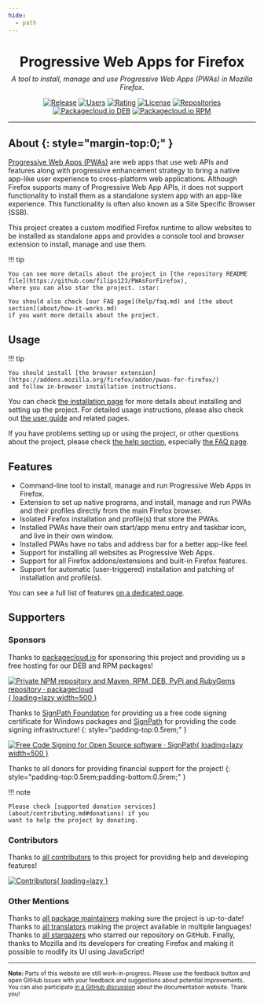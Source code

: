 ```yaml
---
hide:
  - path
---
```


<style>
.md-sidebar--primary {
  visibility: hidden;
}
</style>

<div style="text-align:center;">
<h1 style="margin-bottom:0.35em;">Progressive Web Apps for Firefox</h1>
<em>A tool to install, manage and use Progressive Web Apps (PWAs) in Mozilla Firefox.</em>
</div>

<div style="text-align:center;" markdown>

[![Release](https://img.shields.io/github/v/release/filips123/PWAsForFirefox?sort=semver&style=flat-square&cacheSeconds=3600)](https://github.com/filips123/PWAsForFirefox/releases/latest)
[![Users](https://img.shields.io/amo/users/pwas-for-firefox?style=flat-square&cacheSeconds=86400)](https://addons.mozilla.org/firefox/addon/pwas-for-firefox/)
[![Rating](https://img.shields.io/amo/rating/pwas-for-firefox?style=flat-square&cacheSeconds=86400)](https://addons.mozilla.org/firefox/addon/pwas-for-firefox/reviews/)
[![License](https://img.shields.io/github/license/filips123/PWAsForFirefox?style=flat-square&cacheSeconds=86400)](https://github.com/filips123/PWAsForFirefox/blob/main/LICENSE)
[![Repositories](https://img.shields.io/repology/repositories/firefoxpwa?style=flat-square&cacheSeconds=86400)](https://repology.org/project/firefoxpwa/versions)
[![Packagecloud.io DEB](https://img.shields.io/badge/deb-packagecloud.io-844fec.svg?style=flat-square)](https://packagecloud.io/filips/FirefoxPWA)
[![Packagecloud.io RPM](https://img.shields.io/badge/rpm-packagecloud.io-844fec.svg?style=flat-square)](https://packagecloud.io/filips/FirefoxPWA)

</div>

---

<!-- Once MkDocs Material card grids are publicly available (Goat's Horn) -->
<!-- We can try to use them to make this page look better and more "attractive" -->
<!-- Also add links to specific documentation pages, screenshots, descriptions, etc. -->

## About {: style="margin-top:0;" }

[Progressive Web Apps (PWAs)](https://developer.mozilla.org/docs/Web/Progressive_web_apps)
are web apps that use web APIs and features along with progressive enhancement strategy to
bring a native app-like user experience to cross-platform web applications. Although
Firefox supports many of Progressive Web App APIs, it does not support functionality to
install them as a standalone system app with an app-like experience. This functionality is
often also known as a Site Specific Browser (SSB).

This project creates a custom modified Firefox runtime to allow websites to be installed
as standalone apps and provides a console tool and browser extension to install, manage
and use them.

!!! tip

    You can see more details about the project in [the repository README file](https://github.com/filips123/PWAsForFirefox),
    where you can also star the project. :star:

    You should also check [our FAQ page](help/faq.md) and [the about section](about/how-it-works.md)
    if you want more details about the project.

## Usage

!!! tip

    You should install [the browser extension](https://addons.mozilla.org/firefox/addon/pwas-for-firefox/)
    and follow in-browser installation instructions.

You can check [the installation page](installation/requirements.md) for more details about
installing and setting up the project. For detailed usage instructions, please also check out
[the user guide](user-guide/extension.md) and related pages.

<!-- If you are a developer who wants to integrate PWAsForFirefox with your own projects
and applications, please check out [the developer guide](TODO). -->

If you have problems setting up or using the project, or other questions about the project,
please check [the help section](help/support.md), especially [the FAQ page](help/faq.md).

## Features

<!-- This part is currently shared between the main README, homepage and features page -->
<!-- We should try to do something about this in the future -->

* Command-line tool to install, manage and run Progressive Web Apps in Firefox.
* Extension to set up native programs, and install, manage and run PWAs and their profiles directly from the main Firefox browser.
* Isolated Firefox installation and profile(s) that store the PWAs.
* Installed PWAs have their own start/app menu entry and taskbar icon, and live in their own window.
* Installed PWAs have no tabs and address bar for a better app-like feel.
* Support for installing all websites as Progressive Web Apps.
* Support for all Firefox addons/extensions and built-in Firefox features.
* Support for automatic (user-triggered) installation and patching of installation and profile(s).

You can see a full list of features [on a dedicated page](about/supported-features.md).

## Supporters

<!-- Headings here need to use HTML, so they don't appear in the table of contents -->

<h3>Sponsors</h3>

Thanks to [packagecloud.io](https://packagecloud.io/) for sponsoring this project and
providing us a free hosting for our DEB and RPM packages!

[![Private NPM repository and Maven, RPM, DEB, PyPi and RubyGems repository · packagecloud](https://assets-production.packagecloud.io/assets/packagecloud-logo-light-3c521566d5567fe0ce8435ef1f9485b0c3ad28a958af6f520d82ad3b232d2ff3.png){ loading=lazy width=500 }](https://packagecloud.io/)

Thanks to [SignPath Foundation](https://signpath.org/) for providing us a free code
signing certificate for Windows packages and [SignPath](https://about.signpath.io/)
for providing the code signing infrastructure!
{: style="padding-top:0.5rem;" }

[![Free Code Signing for Open Source software · SignPath](https://signpath.org/assets/logo.svg){ loading=lazy width=500 }](https://signpath.org/)


Thanks to all donors for providing financial support for the project!
{: style="padding-top:0.5rem;padding-bottom:0.5rem;" }

!!! note

    Please check [supported donation services](about/contributing.md#donations) if you
    want to help the project by donating.

<h3>Contributors</h3>

Thanks to [all contributors](https://github.com/filips123/PWAsForFirefox/graphs/contributors)
to this project for providing help and developing features!

[![Contributors](https://contrib.rocks/image?repo=filips123/PWAsForFirefox){ loading=lazy }](https://github.com/filips123/PWAsForFirefox/graphs/contributors)

<h3>Other Mentions</h3>

Thanks to [all package maintainers](https://repology.org/project/firefoxpwa/information)
making sure the project is up-to-date! Thanks to [all translators](https://crowdin.com/project/firefoxpwa)
making the project available in multiple languages! Thanks to [all stargazers](https://github.com/filips123/PWAsForFirefox/stargazers)
who starred our repository on GitHub. Finally, thanks to Mozilla and its developers for
creating Firefox and making it possible to modify its UI using JavaScript!

---

<small markdown>**Note:** Parts of this website are still work-in-progress. Please use the
feedback button and open GitHub issues with your feedback and suggestions about potential
improvements. You can also participate [in a GitHub discussion](https://github.com/filips123/PWAsForFirefox/discussions/335)
about the documentation website. Thank you!</small>

